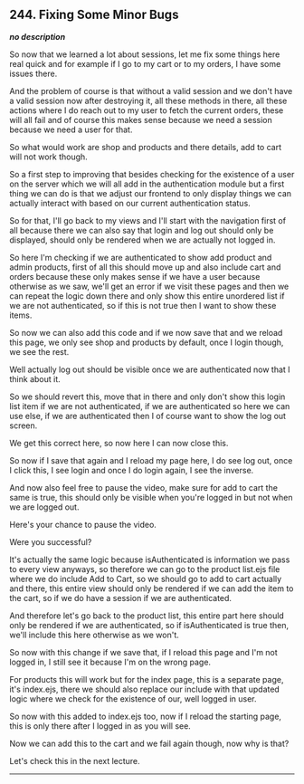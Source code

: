 ## 244. Fixing Some Minor Bugs

<strong><em>no description</em></strong>

So now that we learned a lot about sessions, let me fix some things here real
quick and for example if I go to my cart or to my orders, I have some issues
there. 

And the problem of course is that without a valid session and we don't have a
valid session now after destroying it, all these methods in there, all these
actions where I do reach out to my user to fetch the current orders, these will
all fail and of course this makes sense because we need a session because we
need a user for that. 

So what would work are shop and products and there details, add to cart will not
work though. 

So a first step to improving that besides checking for the existence of a user
on the server which we will all add in the authentication module but a first
thing we can do is that we adjust our frontend to only display things we can
actually interact with based on our current authentication status. 

So for that, I'll go back to my views and I'll start with the navigation first
of all because there we can also say that login and log out should only be
displayed, should only be rendered when we are actually not logged in. 

So here I'm checking if we are authenticated to show add product and admin
products, first of all this should move up and also include cart and orders
because these only makes sense if we have a user because otherwise as we saw,
we'll get an error if we visit these pages and then we can repeat the logic down
there and only show this entire unordered list if we are not authenticated, so
if this is not true then I want to show these items. 

So now we can also add this code and if we now save that and we reload this
page, we only see shop and products by default, once I login though, we see the
rest. 

Well actually log out should be visible once we are authenticated now that I
think about it. 

So we should revert this, move that in there and only don't show this login list
item if we are not authenticated, if we are authenticated so here we can use
else, if we are authenticated then I of course want to show the log out screen. 

We get this correct here, so now here I can now close this. 

So now if I save that again and I reload my page here, I do see log out, once I
click this, I see login and once I do login again, I see the inverse. 

And now also feel free to pause the video, make sure for add to cart the same is
true, this should only be visible when you're logged in but not when we are
logged out. 

Here's your chance to pause the video. 

Were you successful? 

It's actually the same logic because isAuthenticated is information we pass to
every view anyways, so therefore we can go to the product list.ejs file where we
do include Add to Cart, so we should go to add to cart actually and there, this
entire view should only be rendered if we can add the item to the cart, so if we
do have a session if we are authenticated. 

And therefore let's go back to the product list, this entire part here should
only be rendered if we are authenticated, so if isAuthenticated is true then,
we'll include this here otherwise as we won't. 

So now with this change if we save that, if I reload this page and I'm not
logged in, I still see it because I'm on the wrong page. 

For products this will work but for the index page, this is a separate page,
it's index.ejs, there we should also replace our include with that updated logic
where we check for the existence of our, well logged in user. 

So now with this added to index.ejs too, now if I reload the starting page, this
is only there after I logged in as you will see. 

Now we can add this to the cart and we fail again though, now why is that? 

Let's check this in the next lecture. 

---